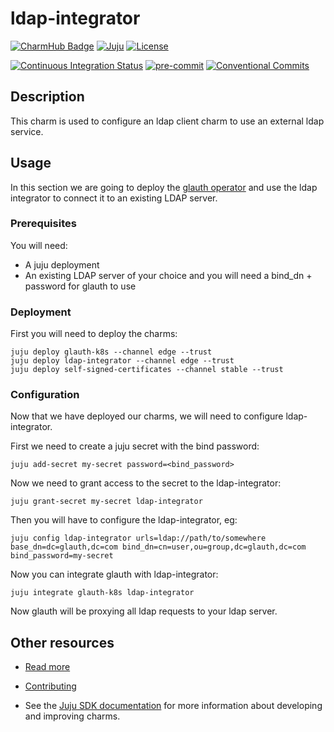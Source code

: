 # ldap-integrator

[![CharmHub Badge](https://charmhub.io/ldap-integrator/badge.svg)](https://charmhub.io/ldap-integrator)
[![Juju](https://img.shields.io/badge/Juju%20-3.0+-%23E95420)](https://github.com/juju/juju)
[![License](https://img.shields.io/github/license/canonical/ldap-integrator?label=License)](https://github.com/canonical/ldap-integrator/blob/main/LICENSE)

[![Continuous Integration Status](https://github.com/canonical/ldap-integrator/actions/workflows/on_push.yaml/badge.svg?branch=main)](https://github.com/canonical/ldap-integrator/actions?query=branch%3Amain)
[![pre-commit](https://img.shields.io/badge/pre--commit-enabled-brightgreen?logo=pre-commit)](https://github.com/pre-commit/pre-commit)
[![Conventional Commits](https://img.shields.io/badge/Conventional%20Commits-1.0.0-%23FE5196.svg)](https://conventionalcommits.org)

## Description

This charm is used to configure an ldap client charm to use an external ldap service.

## Usage

In this section we are going to deploy the
[glauth operator](https://charmhub.io/glauth-k8s) and use the ldap integrator
to connect it to an existing LDAP server.

### Prerequisites

You will need:

- A juju deployment
- An existing LDAP server of your choice and you will need a bind_dn + password
  for glauth to use

### Deployment

First you will need to deploy the charms:

```console
juju deploy glauth-k8s --channel edge --trust
juju deploy ldap-integrator --channel edge --trust
juju deploy self-signed-certificates --channel stable --trust
```

### Configuration

Now that we have deployed our charms, we will need to configure ldap-integrator.

First we need to create a juju secret with the bind password:

```console
juju add-secret my-secret password=<bind_password>
```

Now we need to grant access to the secret to the ldap-integrator:

```console
juju grant-secret my-secret ldap-integrator
```

Then you will have to configure the ldap-integrator, eg:

```console
juju config ldap-integrator urls=ldap://path/to/somewhere base_dn=dc=glauth,dc=com bind_dn=cn=user,ou=group,dc=glauth,dc=com bind_password=my-secret
```

Now you can integrate glauth with ldap-integrator:

```console
juju integrate glauth-k8s ldap-integrator
```

Now glauth will be proxying all ldap requests to your ldap server.

## Other resources

- [Read more](https://charmhub.io/topics/canonical-identity-platform)

- [Contributing](CONTRIBUTING.md)

- See the [Juju SDK documentation](https://juju.is/docs/sdk) for more
information about developing and improving charms.
